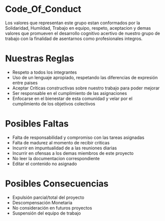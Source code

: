 <h1>Code_Of_Conduct</h1>
Los valores que representan este grupo estan conformados por la Solidaridad, Humildad, Trabajo en equipo, respeto, aceptacion y demas valores que promueven el desarrollo cognitivo acertivo de nuestro grupo de trabajo con la finalidad de asentarnos como profesionales integros.

<h1>Nuestras Reglas</h1>
<ul>
  <li>Respeto a todos los integrantes</li> 
  <li>Uso de un lenguaje apropiado, respetando las diferencias de expresión entre paises</li>
  <li>Aceptar Críticas constructivas sobre nuestro trabajo para poder mejorar</li>
  <li>Ser responsable en el cumplimiento de las asignaciones</li>
  <li>Enfocarse en el bienestar de esta comunidad y velar por el cumplimiento de los objetivos colectivos</li>
</ul>

<h1>Posibles Faltas</h1>

<ul>
  <li>Falta de responsabilidad y compromiso con las tareas asignadas</li>
  <li>Falta de madurez al momento de recibir criticas</li>
  <li>Incurrir en impuntualidad de a las reuniones diarias</li>
  <li>Incurrir en ofensas a los demas miembros de este proyecto</li>
  <li>No leer la documentacion correspondiente</li>
  <li>Editar el contenido no asignado</li>
</ul>

<h1>Posibles Consecuencias</h1>
<ul>
  <li>Expulsión parcial/total del proyecto</li>
  <li>Descompensación Monetaria</li>
  <li>No consideración en futuros proyectos</li>
  <li>Suspensión del equipo de trabajo</li>
</ul>
